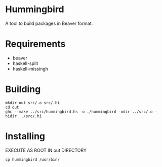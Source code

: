 # Hummingbird
A tool to build packages in Beaver format.

# Requirements
- beaver
- haskell-split
- haskell-missingh

# Building
```
mkdir out src/.o src/.hi
cd out
ghc --make ../src/hummingbird.hs -o ./hummingbird -odir ../src/.o -hidir ../src/.hi
```

# Installing
EXECUTE AS ROOT IN out DIRECTORY
```
cp hummingbird /usr/bin/
```
